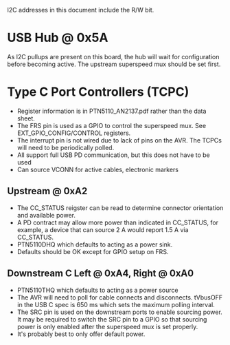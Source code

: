 I2C addresses in this document include the R/W bit.

# USB Hub @ 0x5A

As I2C pullups are present on this board, the hub will wait for configuration before becoming active. The upstream superspeed mux should be set first.

# Type C Port Controllers (TCPC)
 - Register information is in PTN5110_AN2137.pdf rather than the data sheet.
 - The FRS pin is used as a GPIO to control the superspeed mux. See EXT_GPIO_CONFIG/CONTROL registers.
 - The interrupt pin is not wired due to lack of pins on the AVR. The TCPCs will need to be periodically polled. 
 - All support full USB PD communication, but this does not have to be used
 - Can source VCONN for active cables, electronic markers

## Upstream @ 0xA2
 - The CC_STATUS reigster can be read to determine connector orientation and available power.
 - A PD contract may allow more power than indicated in CC_STATUS, for example, a device that can source 2 A would report 1.5 A via CC_STATUS.
 - PTN5110DHQ which defaults to acting as a power sink.
 - Defaults should be OK except for GPIO setup on FRS.
## Downstream C Left @ 0xA4, Right @ 0xA0
 - PTN5110THQ which defaults to acting as a power source
 - The AVR will need to poll for cable connects and disconnects. tVbusOFF in the USB C spec is 650 ms which sets the maximum polling interval.
 - The SRC pin is used on the downstream ports to enable sourcing power. It may be required to switch the SRC pin to a GPIO so that sourcing power is only enabled after the superspeed mux is set properly.
 - It's probably best to only offer default power.
